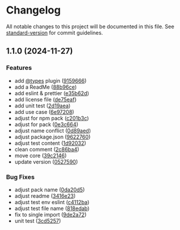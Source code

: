 # Changelog

All notable changes to this project will be documented in this file. See [standard-version](https://github.com/conventional-changelog/standard-version) for commit guidelines.

## 1.1.0 (2024-11-27)


### Features

* add [@types](https://github.com/types) plugin ([9159666](https://github.com/Luciano0322/segnale/commit/91596662b5372f70332b0866124be72e5d8848ed))
* add a ReadMe ([88b96ce](https://github.com/Luciano0322/segnale/commit/88b96ceee41ef684d9248b413ac62c3aefc331d9))
* add eslint & prettier ([e35b62d](https://github.com/Luciano0322/segnale/commit/e35b62d84cbab57d3b99c9fb712ace33a6ab48ae))
* add license file ([de75eaf](https://github.com/Luciano0322/segnale/commit/de75eaf22cd5935a18dbeb0a2b641f49bf54a400))
* add unit test ([2d19aea](https://github.com/Luciano0322/segnale/commit/2d19aeafa17d80eb0522fb645fc5ea672c321387))
* add use case ([6e97208](https://github.com/Luciano0322/segnale/commit/6e97208595ae22ea5185c1e2562bf29c08ccb0ff))
* adjust for npm pack ([c201b3c](https://github.com/Luciano0322/segnale/commit/c201b3c6b34e63596c84f9a857a316922dd5076f))
* adjust for pack ([0e3c664](https://github.com/Luciano0322/segnale/commit/0e3c664cca0fa28513082edf504ee1e9cddb3739))
* adjust name conflict ([0d89aed](https://github.com/Luciano0322/segnale/commit/0d89aed70d9f58a58c8b3737b04f2b9052397ebe))
* adjust package.json ([9622760](https://github.com/Luciano0322/segnale/commit/962276002e9e16845f23a12367a1425b97ed510b))
* adjust test content ([1d92032](https://github.com/Luciano0322/segnale/commit/1d92032869e4ea21693333ce2b488ecda1385220))
* clean comment ([2c86ba4](https://github.com/Luciano0322/segnale/commit/2c86ba4a3ba9aa81be1ace9da62963674517a2ab))
* move core ([39c2146](https://github.com/Luciano0322/segnale/commit/39c2146273d47d26a0650a8e2b300761259fe2b4))
* update version ([0527590](https://github.com/Luciano0322/segnale/commit/0527590803638272041a5a2d7c2f82c9b85e1591))


### Bug Fixes

* adjust pack name ([0da20d5](https://github.com/Luciano0322/segnale/commit/0da20d58116de7eb1ea3a585d0a58a0799dc09dc))
* adjust readme ([3416e23](https://github.com/Luciano0322/segnale/commit/3416e23434d62c1ad0450448b1cb06224611b2f0))
* adjust test env eslint ([c4112ba](https://github.com/Luciano0322/segnale/commit/c4112bae80455f61573c7e1043a0efbb7632f9d3))
* adjust test file name ([818edab](https://github.com/Luciano0322/segnale/commit/818edab7345b446ea1a4ed5e36a936d35d42307e))
* fix to single import ([9de2a72](https://github.com/Luciano0322/segnale/commit/9de2a726c14e7651ad1712c16b6bbbaa410e0cc8))
* unit test ([3cd5257](https://github.com/Luciano0322/segnale/commit/3cd5257d25241ee01283a6637b8b5d1d35791c7d))
